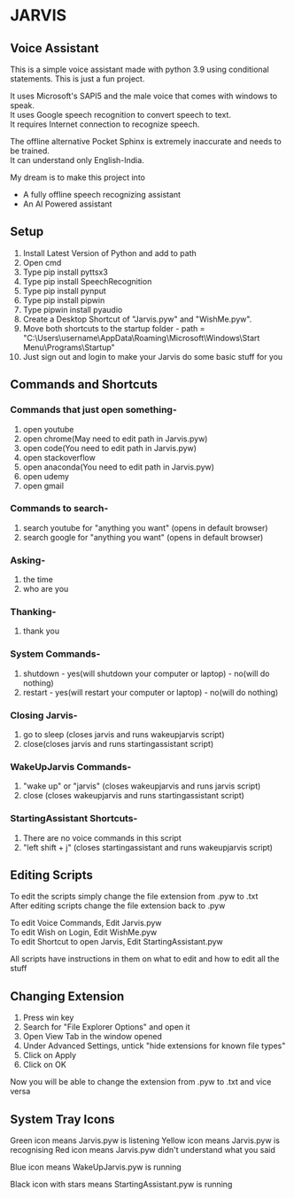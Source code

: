 # JARVIS #
## Voice Assistant ##
This is a simple voice assistant made with python 3.9 using conditional statements.
This is just a fun project.

It uses Microsoft's SAPI5 and the male voice that comes with windows to speak.  
It uses Google speech recognition to convert speech to text.   
It requires Internet connection to recognize speech.  

The offline alternative Pocket Sphinx is extremely inaccurate and needs to be trained.   
It can understand only English-India.

My dream is to make this project into
- A fully offline speech recognizing assistant
- An AI Powered assistant  

## Setup ##
1. Install Latest Version of Python and add to path
2. Open cmd
3. Type pip install pyttsx3
4. Type pip install SpeechRecognition
5. Type pip install pynput
6. Type pip install pipwin
7. Type pipwin install pyaudio
8. Create a Desktop Shortcut of "Jarvis.pyw" and "WishMe.pyw".
9. Move both shortcuts to the startup folder - path = "C:\Users\username\AppData\Roaming\Microsoft\Windows\Start Menu\Programs\Startup\"
10. Just sign out and login to make your Jarvis do some basic stuff for you

## Commands and Shortcuts ##
### Commands that just open something- ###
1. open youtube
2. open chrome(May need to edit path in Jarvis.pyw)
3. open code(You need to edit path in Jarvis.pyw)
4. open stackoverflow
5. open anaconda(You need to edit path in Jarvis.pyw)
6. open udemy
7. open gmail

### Commands to search- ###
1. search youtube for "anything you want" (opens in default browser)
2. search google for "anything you want" (opens in default browser)

### Asking- ###
1. the time
2. who are you

### Thanking- ###
1. thank you

### System Commands- ###
1. shutdown - yes(will shutdown your computer or laptop) - no(will do nothing)
2. restart - yes(will restart your computer or laptop) - no(will do nothing)

### Closing Jarvis- ###
1. go to sleep (closes jarvis and runs wakeupjarvis script)
2. close(closes jarvis and runs startingassistant script)

### WakeUpJarvis Commands- ###
1. "wake up" or "jarvis" (closes wakeupjarvis and runs jarvis script)
2. close (closes wakeupjarvis and runs startingassistant script)

### StartingAssistant Shortcuts- ###
1. There are no voice commands in this script
2. "left shift + j" (closes startingassistant and runs wakeupjarvis script)

## Editing Scripts ##
To edit the scripts simply change the file extension from .pyw to .txt  
After editing scripts change the file extension back to .pyw

To edit Voice Commands, Edit Jarvis.pyw  
To edit Wish on Login, Edit WishMe.pyw  
To edit Shortcut to open Jarvis, Edit StartingAssistant.pyw

All scripts have instructions in them on what to edit and how to edit all the stuff

## Changing Extension ##
1. Press win key
2. Search for "File Explorer Options" and open it
3. Open View Tab in the window opened
4. Under Advanced Settings, untick "hide extensions for known file types"
5. Click on Apply
6. Click on OK

Now you will be able to change the extension from .pyw to .txt and vice versa

## System Tray Icons ##
Green icon means Jarvis.pyw is listening
Yellow icon means Jarvis.pyw is recognising
Red icon means Jarvis.pyw didn't understand what you said

Blue icon means WakeUpJarvis.pyw is running

Black icon with stars means StartingAssistant.pyw is running
